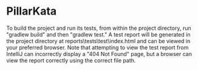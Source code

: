 # PillarKata

To build the project and run its tests, from within the project directory, run "gradlew build" and then "gradlew test."
A test report will be generated in the project directory at reports\tests\test\index.html and can be viewed in your preferred browser.
Note that attempting to view the test report from IntelliJ can incorrectly display a "404 Not Found" page, but a browser can view the
report correctly using the correct file path.
